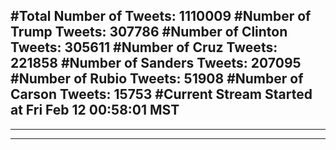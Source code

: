 #Total Number of Tweets: 1110009 
#Number of Trump Tweets: 307786
#Number of Clinton Tweets: 305611
#Number of Cruz Tweets: 221858
#Number of Sanders Tweets: 207095
#Number of Rubio Tweets: 51908
#Number of Carson Tweets: 15753
#Current Stream Started at Fri Feb 12 00:58:01 MST
---
---
---
